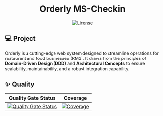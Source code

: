 <h1 align="center">Orderly MS-Checkin</h1>

<p align="center">
  <a href="#-license">
    <img alt="License" src="https://img.shields.io/static/v1?label=license&message=MIT&color=ed2945&labelColor=000000">
  </a>
</p>

## 💻 Project

Orderly is a cutting-edge web system designed to streamline operations for restaurant and food businesses (RMS). It draws from the principles of **Domain-Driven Design (DDD)** and **Architectural Concepts** to ensure scalability, maintainability, and a robust integration capability.

## ✨ Quality

| Quality Gate Status | Coverage |
| --- | --- |
| [![Quality Gate Status](https://sonarcloud.io/api/project_badges/measure?project=tribofustack_ms-checkin&metric=alert_status)](https://sonarcloud.io/summary/new_code?id=tribofustack_ms-checkin) | [![Coverage](https://sonarcloud.io/api/project_badges/measure?project=tribofustack_ms-checkin&metric=coverage)](https://sonarcloud.io/summary/new_code?id=tribofustack_ms-checkin) |


